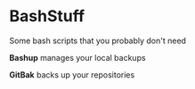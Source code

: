 # BashStuff

Some bash scripts that you probably don't need



**Bashup** manages your local backups

**GitBak** backs up your repositories